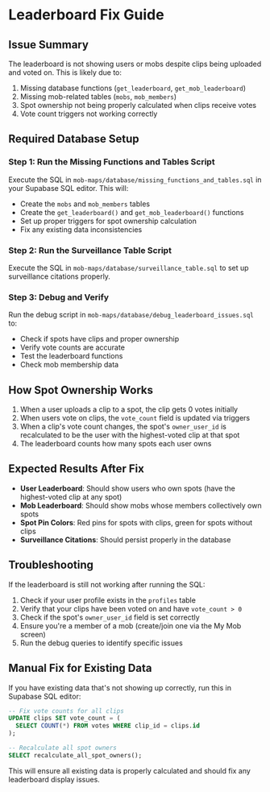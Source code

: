 # Leaderboard Fix Guide

## Issue Summary
The leaderboard is not showing users or mobs despite clips being uploaded and voted on. This is likely due to:

1. Missing database functions (`get_leaderboard`, `get_mob_leaderboard`) 
2. Missing mob-related tables (`mobs`, `mob_members`)
3. Spot ownership not being properly calculated when clips receive votes
4. Vote count triggers not working correctly

## Required Database Setup

### Step 1: Run the Missing Functions and Tables Script
Execute the SQL in `mob-maps/database/missing_functions_and_tables.sql` in your Supabase SQL editor. This will:

- Create the `mobs` and `mob_members` tables
- Create the `get_leaderboard()` and `get_mob_leaderboard()` functions
- Set up proper triggers for spot ownership calculation
- Fix any existing data inconsistencies

### Step 2: Run the Surveillance Table Script
Execute the SQL in `mob-maps/database/surveillance_table.sql` to set up surveillance citations properly.

### Step 3: Debug and Verify
Run the debug script in `mob-maps/database/debug_leaderboard_issues.sql` to:

- Check if spots have clips and proper ownership
- Verify vote counts are accurate
- Test the leaderboard functions
- Check mob membership data

## How Spot Ownership Works

1. When a user uploads a clip to a spot, the clip gets 0 votes initially
2. When users vote on clips, the `vote_count` field is updated via triggers
3. When a clip's vote count changes, the spot's `owner_user_id` is recalculated to be the user with the highest-voted clip at that spot
4. The leaderboard counts how many spots each user owns

## Expected Results After Fix

- **User Leaderboard**: Should show users who own spots (have the highest-voted clip at any spot)
- **Mob Leaderboard**: Should show mobs whose members collectively own spots
- **Spot Pin Colors**: Red pins for spots with clips, green for spots without clips
- **Surveillance Citations**: Should persist properly in the database

## Troubleshooting

If the leaderboard is still not working after running the SQL:

1. Check if your user profile exists in the `profiles` table
2. Verify that your clips have been voted on and have `vote_count > 0`
3. Check if the spot's `owner_user_id` field is set correctly
4. Ensure you're a member of a mob (create/join one via the My Mob screen)
5. Run the debug queries to identify specific issues

## Manual Fix for Existing Data

If you have existing data that's not showing up correctly, run this in Supabase SQL editor:

```sql
-- Fix vote counts for all clips
UPDATE clips SET vote_count = (
  SELECT COUNT(*) FROM votes WHERE clip_id = clips.id
);

-- Recalculate all spot owners
SELECT recalculate_all_spot_owners();
```

This will ensure all existing data is properly calculated and should fix any leaderboard display issues.
